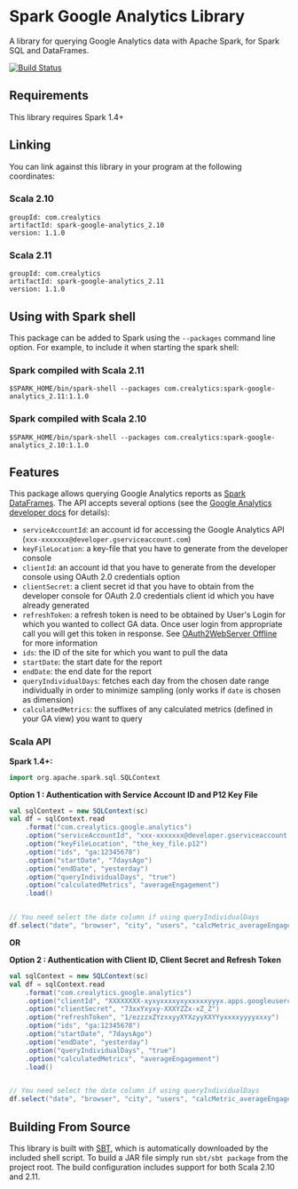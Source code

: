 # Spark Google Analytics Library

A library for querying Google Analytics data with Apache Spark, for Spark SQL and DataFrames.

[![Build Status](https://travis-ci.org/crealytics/spark-google-analytics.svg?branch=master)](https://travis-ci.org/crealytics/spark-google-analytics)

## Requirements

This library requires Spark 1.4+

## Linking
You can link against this library in your program at the following coordinates:

### Scala 2.10
```
groupId: com.crealytics
artifactId: spark-google-analytics_2.10
version: 1.1.0
```
### Scala 2.11
```
groupId: com.crealytics
artifactId: spark-google-analytics_2.11
version: 1.1.0
```

## Using with Spark shell
This package can be added to  Spark using the `--packages` command line option.  For example, to include it when starting the spark shell:

### Spark compiled with Scala 2.11
```
$SPARK_HOME/bin/spark-shell --packages com.crealytics:spark-google-analytics_2.11:1.1.0
```

### Spark compiled with Scala 2.10
```
$SPARK_HOME/bin/spark-shell --packages com.crealytics:spark-google-analytics_2.10:1.1.0
```

## Features
This package allows querying Google Analytics reports as [Spark DataFrames](https://spark.apache.org/docs/latest/sql-programming-guide.html).
The API accepts several options (see the [Google Analytics developer docs](https://developers.google.com/analytics/devguides/reporting/core/v3/reference#q_details) for details):
* `serviceAccountId`: an account id for accessing the Google Analytics API (`xxx-xxxxxxx@developer.gserviceaccount.com`)
* `keyFileLocation`: a key-file that you have to generate from the developer console
* `clientId`: an account id that you have to generate from the developer console using OAuth 2.0 credentials option
* `clientSecret`: a client secret id that you have to obtain from the developer console for OAuth 2.0 credentials client id which you have already generated
* `refreshToken`: a refresh token is need to be obtained by User's Login for which you wanted to collect GA data. Once user login from appropriate call you will get this token in response. See [OAuth2WebServer Offline](https://developers.google.com/identity/protocols/OAuth2WebServer#offline) for more information
* `ids`: the ID of the site for which you want to pull the data
* `startDate`: the start date for the report
* `endDate`: the end date for the report
* `queryIndividualDays`: fetches each day from the chosen date range individually in order to minimize sampling (only works if `date` is chosen as dimension)
* `calculatedMetrics`: the suffixes of any calculated metrics (defined in your GA view) you want to query

### Scala API
__Spark 1.4+:__

```scala
import org.apache.spark.sql.SQLContext
```
__Option 1 : Authentication with Service Account ID and P12 Key File__

```scala
val sqlContext = new SQLContext(sc)
val df = sqlContext.read
    .format("com.crealytics.google.analytics")
    .option("serviceAccountId", "xxx-xxxxxxx@developer.gserviceaccount.com")
    .option("keyFileLocation", "the_key_file.p12")
    .option("ids", "ga:12345678")
    .option("startDate", "7daysAgo")
    .option("endDate", "yesterday")
    .option("queryIndividualDays", "true")
    .option("calculatedMetrics", "averageEngagement")
    .load()


// You need select the date column if using queryIndividualDays
df.select("date", "browser", "city", "users", "calcMetric_averageEngagement").show()
```
__OR__

__Option 2 : Authentication with Client ID, Client Secret and Refresh Token__

```scala
val sqlContext = new SQLContext(sc)
val df = sqlContext.read
    .format("com.crealytics.google.analytics")
    .option("clientId", "XXXXXXXX-xyxyxxxxyxyxxxxxyyyx.apps.googleusercontent.com")
    .option("clientSecret", "73xxYxyxy-XXXYZZx-xZ_Z")
    .option("refreshToken", "1/ezzzxZYzxxyyXYXzyyXXYYyxxxxyyyyxxxy")
    .option("ids", "ga:12345678")
    .option("startDate", "7daysAgo")
    .option("endDate", "yesterday")
    .option("queryIndividualDays", "true")
    .option("calculatedMetrics", "averageEngagement")
    .load()


// You need select the date column if using queryIndividualDays
df.select("date", "browser", "city", "users", "calcMetric_averageEngagement").show()
```

## Building From Source
This library is built with [SBT](http://www.scala-sbt.org/0.13/docs/Command-Line-Reference.html), which is automatically downloaded by the included shell script. To build a JAR file simply run `sbt/sbt package` from the project root. The build configuration includes support for both Scala 2.10 and 2.11.
